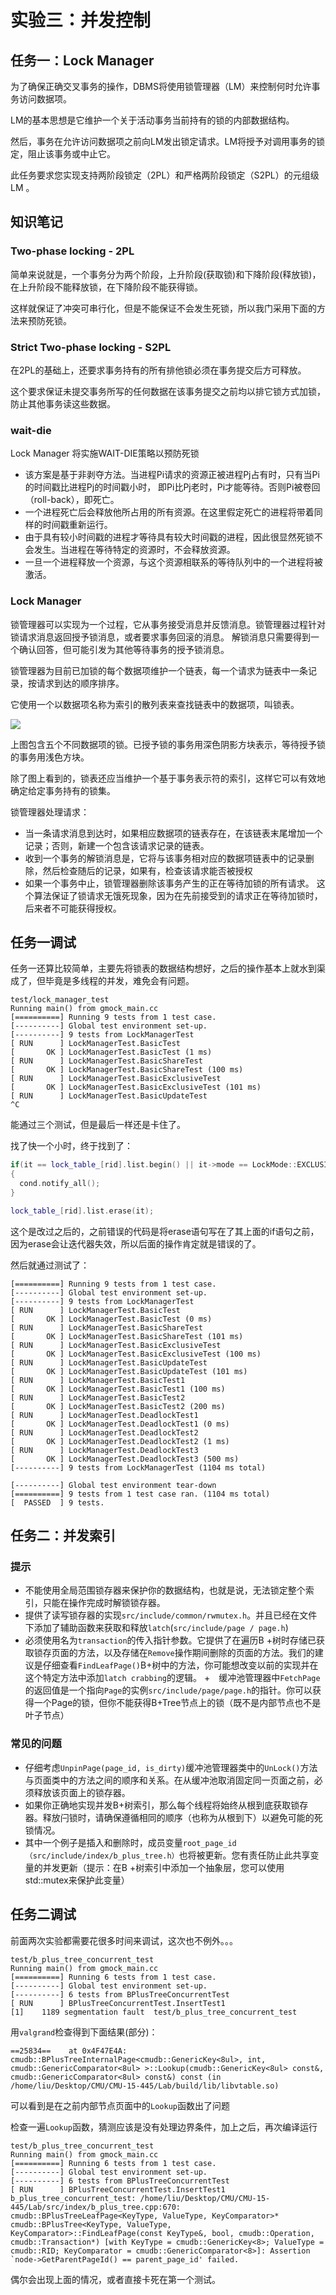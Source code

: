# 实验三：并发控制

## 任务一：Lock Manager
为了确保正确交叉事务的操作，DBMS将使用锁管理器（LM）来控制何时允许事务访问数据项。

LM的基本思想是它维护一个关于活动事务当前持有的锁的内部数据结构。

然后，事务在允许访问数据项之前向LM发出锁定请求。LM将授予对调用事务的锁定，阻止该事务或中止它。

此任务要求您实现支持两阶段锁定（2PL）和严格两阶段锁定（S2PL）的元组级LM 。

## 知识笔记
### Two-phase locking - 2PL
简单来说就是，一个事务分为两个阶段，上升阶段(获取锁)和下降阶段(释放锁)，在上升阶段不能释放锁，在下降阶段不能获得锁。

这样就保证了冲突可串行化，但是不能保证不会发生死锁，所以我门采用下面的方法来预防死锁。

### Strict Two-phase locking - S2PL
在2PL的基础上，还要求事务持有的所有排他锁必须在事务提交后方可释放。

这个要求保证未提交事务所写的任何数据在该事务提交之前均以排它锁方式加锁，防止其他事务读这些数据。

### wait-die
Lock Manager 将实施WAIT-DIE策略以预防死锁
+ 该方案是基于非剥夺方法。当进程Pi请求的资源正被进程Pj占有时，只有当Pi的时间戳比进程Pj的时间戳小时，
即Pi比Pj老时，Pi才能等待。否则Pi被卷回（roll-back），即死亡。
+ 一个进程死亡后会释放他所占用的所有资源。在这里假定死亡的进程将带着同样的时间戳重新运行。
+ 由于具有较小时间戳的进程才等待具有较大时间戳的进程，因此很显然死锁不会发生。当进程在等待特定的资源时，不会释放资源。
+ 一旦一个进程释放一个资源，与这个资源相联系的等待队列中的一个进程将被激活。


### Lock Manager
锁管理器可以实现为一个过程，它从事务接受消息并反馈消息。锁管理器过程针对锁请求消息返回授予锁消息，或者要求事务回滚的消息。
解锁消息只需要得到一个确认回答，但可能引发为其他等待事务的授予锁消息。

锁管理器为目前已加锁的每个数据项维护一个链表，每一个请求为链表中一条记录，按请求到达的顺序排序。

它使用一个以数据项名称为索引的散列表来查找链表中的数据项，叫锁表。

![](https://github.com/liu-jianhao/CMU-15-445/blob/master/Lab3-Concurrency-Control/%E9%94%81%E8%A1%A8.png)

上图包含五个不同数据项的锁。已授予锁的事务用深色阴影方块表示，等待授予锁的事务用浅色方块。

除了图上看到的，锁表还应当维护一个基于事务表示符的索引，这样它可以有效地确定给定事务持有的锁集。


锁管理器处理请求：
+ 当一条请求消息到达时，如果相应数据项的链表存在，在该链表末尾增加一个记录；否则，新建一个包含该请求记录的链表。
+ 收到一个事务的解锁消息是，它将与该事务相对应的数据项链表中的记录删除，然后检查随后的记录，如果有，检查该请求能否被授权
+ 如果一个事务中止，锁管理器删除该事务产生的正在等待加锁的所有请求。
这个算法保证了锁请求无饿死现象，因为在先前接受到的请求正在等待加锁时，后来者不可能获得授权。

## 任务一调试
任务一还算比较简单，主要先将锁表的数据结构想好，之后的操作基本上就水到渠成了，但毕竟是多线程的并发，难免会有问题。
```
test/lock_manager_test
Running main() from gmock_main.cc
[==========] Running 9 tests from 1 test case.
[----------] Global test environment set-up.
[----------] 9 tests from LockManagerTest
[ RUN      ] LockManagerTest.BasicTest
[       OK ] LockManagerTest.BasicTest (1 ms)
[ RUN      ] LockManagerTest.BasicShareTest
[       OK ] LockManagerTest.BasicShareTest (100 ms)
[ RUN      ] LockManagerTest.BasicExclusiveTest
[       OK ] LockManagerTest.BasicExclusiveTest (101 ms)
[ RUN      ] LockManagerTest.BasicUpdateTest
^C
```
能通过三个测试，但是最后一样还是卡住了。

找了快一个小时，终于找到了：
```cpp
if(it == lock_table_[rid].list.begin() || it->mode == LockMode::EXCLUSIVE)
{
  cond.notify_all();
}

lock_table_[rid].list.erase(it);
```
这个是改过之后的，之前错误的代码是将erase语句写在了其上面的if语句之前，因为erase会让迭代器失效，所以后面的操作肯定就是错误的了。

然后就通过测试了：
```
[==========] Running 9 tests from 1 test case.
[----------] Global test environment set-up.
[----------] 9 tests from LockManagerTest
[ RUN      ] LockManagerTest.BasicTest
[       OK ] LockManagerTest.BasicTest (0 ms)
[ RUN      ] LockManagerTest.BasicShareTest
[       OK ] LockManagerTest.BasicShareTest (101 ms)
[ RUN      ] LockManagerTest.BasicExclusiveTest
[       OK ] LockManagerTest.BasicExclusiveTest (100 ms)
[ RUN      ] LockManagerTest.BasicUpdateTest
[       OK ] LockManagerTest.BasicUpdateTest (101 ms)
[ RUN      ] LockManagerTest.BasicTest1
[       OK ] LockManagerTest.BasicTest1 (100 ms)
[ RUN      ] LockManagerTest.BasicTest2
[       OK ] LockManagerTest.BasicTest2 (200 ms)
[ RUN      ] LockManagerTest.DeadlockTest1
[       OK ] LockManagerTest.DeadlockTest1 (0 ms)
[ RUN      ] LockManagerTest.DeadlockTest2
[       OK ] LockManagerTest.DeadlockTest2 (1 ms)
[ RUN      ] LockManagerTest.DeadlockTest3
[       OK ] LockManagerTest.DeadlockTest3 (500 ms)
[----------] 9 tests from LockManagerTest (1104 ms total)

[----------] Global test environment tear-down
[==========] 9 tests from 1 test case ran. (1104 ms total)
[  PASSED  ] 9 tests.
```

## 任务二：并发索引

### 提示
+ 不能使用全局范围锁存器来保护你的数据结构，也就是说，无法锁定整个索引，只能在操作完成时解锁锁存器。
+ 提供了读写锁存器的实现`src/include/common/rwmutex.h`。并且已经在文件下添加了辅助函数来获取和释放`latch`(`src/include/page / page.h`)
+ 必须使用名为`transaction`的传入指针参数。它提供了在遍历B +树时存储已获取锁存页面的方法，以及存储在`Remove`操作期间删除的页面的方法。我们的建议是仔细查看`FindLeafPage()`B+树中的方法，你可能想改变以前的实现并在这个特定方法中添加`latch crabbing`的逻辑。
+　缓冲池管理器中`FetchPage`的返回值是一个指向`Page`的实例`src/include/page/page.h`的指针。你可以获得一个Page的锁，但你不能获得B+Tree节点上的锁（既不是内部节点也不是叶子节点）

### 常见的问题
+ 仔细考虑`UnpinPage(page_id, is_dirty)`缓冲池管理器类中的`UnLock()`方法与页面类中的方法之间的顺序和关系。在从缓冲池取消固定同一页面之前，必须释放该页面上的锁存器。
+ 如果你正确地实现并发B+树索引，那么每个线程将始终从根到底获取锁存器。释放闩锁时，请确保遵循相同的顺序（也称为从根到下）以避免可能的死锁情况。
+ 其中一个例子是插入和删除时，成员变量`root_page_id（src/include/index/b_plus_tree.h）`也将被更新。您有责任防止此共享变量的并发更新（提示：在B +树索引中添加一个抽象层，您可以使用std::mutex来保护此变量）


## 任务二调试
前面两次实验都需要花很多时间来调试，这次也不例外。。。
```shell
test/b_plus_tree_concurrent_test 
Running main() from gmock_main.cc
[==========] Running 6 tests from 1 test case.
[----------] Global test environment set-up.
[----------] 6 tests from BPlusTreeConcurrentTest
[ RUN      ] BPlusTreeConcurrentTest.InsertTest1
[1]    1189 segmentation fault  test/b_plus_tree_concurrent_test
```
用`valgrand`检查得到下面结果(部分)：
```
==25834==    at 0x4F47E4A: cmudb::BPlusTreeInternalPage<cmudb::GenericKey<8ul>, int, cmudb::GenericComparator<8ul> >::Lookup(cmudb::GenericKey<8ul> const&, cmudb::GenericComparator<8ul> const&) const (in /home/liu/Desktop/CMU/CMU-15-445/Lab/build/lib/libvtable.so)
```
可以看到是在之前内部节点页面中的`Lookup`函数出了问题

检查一遍`Lookup`函数，猜测应该是没有处理边界条件，加上之后，再次编译运行
```shell
test/b_plus_tree_concurrent_test
Running main() from gmock_main.cc
[==========] Running 6 tests from 1 test case.
[----------] Global test environment set-up.
[----------] 6 tests from BPlusTreeConcurrentTest
[ RUN      ] BPlusTreeConcurrentTest.InsertTest1
b_plus_tree_concurrent_test: /home/liu/Desktop/CMU/CMU-15-445/Lab/src/index/b_plus_tree.cpp:670: cmudb::BPlusTreeLeafPage<KeyType, ValueType, KeyComparator>* cmudb::BPlusTree<KeyType, ValueType, KeyComparator>::FindLeafPage(const KeyType&, bool, cmudb::Operation, cmudb::Transaction*) [with KeyType = cmudb::GenericKey<8>; ValueType = cmudb::RID; KeyComparator = cmudb::GenericComparator<8>]: Assertion `node->GetParentPageId() == parent_page_id' failed.
```
偶尔会出现上面的情况，或者直接卡死在第一个测试。

